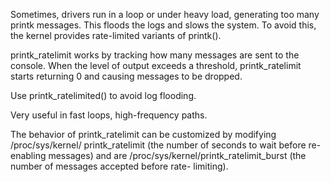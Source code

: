 Sometimes, drivers run in a loop or under heavy load, generating too many printk messages. This floods the logs and slows the system. To avoid this, the kernel provides rate-limited variants of printk().

printk_ratelimit works by tracking how many messages are sent to the console.
When the level of output exceeds a threshold, printk_ratelimit starts returning 0 and causing messages to be dropped.

Use printk_ratelimited() to avoid log flooding.

Very useful in fast loops, high-frequency paths.

The behavior of printk_ratelimit can be customized by modifying /proc/sys/kernel/
printk_ratelimit (the number of seconds to wait before re-enabling messages) and are
/proc/sys/kernel/printk_ratelimit_burst (the number of messages accepted before rate-
limiting).